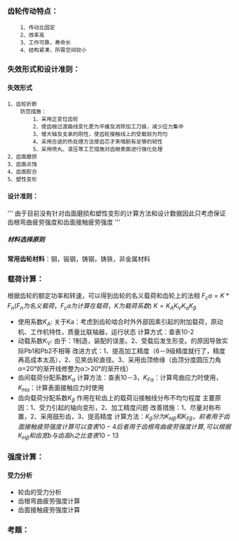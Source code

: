 ### 齿轮传动特点：
		1、传动比固定
		2、效率高
		3、工作可靠，寿命长
		4、结构紧凑，所需空间较小
### 失效形式和设计准则：
#### 失效形式
	1、齿轮折断
		防范措施：
			1、采用正变位齿轮
			2、使齿根过渡曲线变化更为平缓及消除加工刀痕，减少应力集中
			3、增大轴及支承的刚性，使齿轮接触线上的受载较为均匀
			4、采用合适的热处理方法使齿芯才来哦剧有足够的韧性
			5、采用喷丸、滚压等工艺措施对齿根表面进行强化处理
	2、齿面磨损
	3、齿面点蚀
	4、齿面胶合
	5、塑性变形
#### 设计准则：
'''
由于目前没有针对齿面磨损和塑性变形的计算方法和设计数据因此只考虑保证齿根弯曲疲劳强度和齿面接触疲劳强度
'''
##### 材料选择原则
**常用齿轮材料**：钢，锻钢，铸钢，铸铁，非金属材料
### 载荷计算：
根据齿轮的额定功率和转速，可以得到齿轮的名义载荷和齿轮上的法相
$F_ca = K*F_n(F_n为名义载荷，F_ca为计算在载荷，K为载荷系数)$
$K=K_AK_VK_{\alpha}K_{\beta}$
- 使用系数$K_A$:
	关于Ka：考虑到齿轮啮合时外外部因素引起的附加载荷，原动机、工作机特性，质量比联轴器，运行状态
	计算方式：查表10-2
- 动载系数$K_V$:
	由于：1制造，装配的误差。2、受载后发生形变。的原因导致实际Pb1和Pb2不相等
	改进方式：1、提高加工精度（6－9级精度就行了，精度再高成本太高），2、见笑齿轮直径。3、采用齿顶修缘（齿顶分度圆压力角$\alpha$=20°的渐开线修整为α＞20°的渐开线）
- 齿间载荷分配系数$K_{\alpha}$
	计算方法：查表10－3，$K_{F\alpha}$：计算弯曲应力时使用，$K_{H\alpha}$：计算表面接触应力时使用
- 齿向载荷分配系数$K_{\beta}$
	作用在轮齿上的载荷沿接触线分布不均匀程度
	主要原因：1、受力引起的轴向变形，2、加工精度问题
	改善措施：1、尽量对称布置，2、采用鼓形齿，3、提高精度
	计算方法：$K_{\beta}分为K_{H\beta}和K_{F\beta}，前者用于齿面接触疲劳强度计算可以查表10-4后者用于齿根$$弯曲疲劳强度计算,可以根据K_{H\beta}和齿宽b与齿高h之比查表10-13$
### 强度计算：
#### 受力分析
- 轮齿的受力分析
- 齿根弯曲疲劳强度计算
- 齿面接触疲劳强度计算
### 考题：